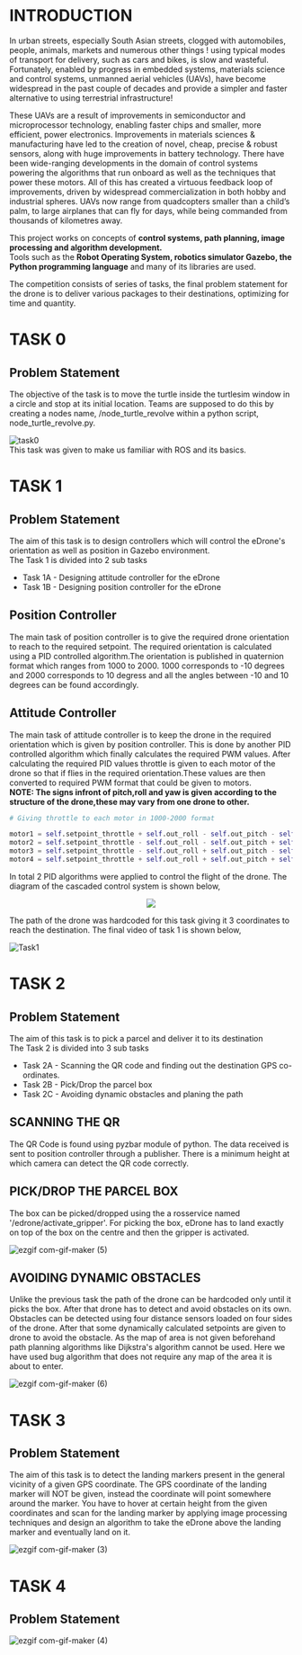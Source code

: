 # INTRODUCTION
In urban streets, especially South Asian streets, clogged with automobiles, people, animals, markets and numerous other things ! using typical modes of transport for delivery, such as cars and bikes, is slow and wasteful. Fortunately, enabled by progress in embedded systems, materials science and control systems, unmanned aerial vehicles (UAVs), have become widespread in the past couple of decades and provide a simpler and faster alternative to using terrestrial infrastructure!<br>

These UAVs are a result of improvements in semiconductor and microprocessor technology, enabling faster chips and smaller, more efficient, power electronics. Improvements in materials sciences & manufacturing have led to the creation of novel, cheap, precise & robust sensors, along with huge improvements in battery technology. There have been wide-ranging developments in the domain of control systems powering the algorithms that run onboard as well as the techniques that power these motors. All of this has created a virtuous feedback loop of improvements, driven by widespread commercialization in both hobby and industrial spheres. UAVs now range from quadcopters smaller than a child’s palm, to large airplanes that can fly for days, while being commanded from thousands of kilometres away.<br>

This project works on concepts of <b>control systems, path planning, image processing and algorithm development.</b><br>
Tools such as the <b>Robot Operating System, robotics simulator Gazebo, the Python programming language</b> and many of its libraries are used.<br>

The competition consists of series of tasks, the final problem statement for the drone is to deliver various packages to their destinations, optimizing for time and quantity.<br>

# TASK 0
## Problem Statement
The objective of the task is to move the turtle inside the turtlesim window in a circle and stop at its initial location.
Teams are supposed to do this by creating a nodes name, /node_turtle_revolve within a python script, node_turtle_revolve.py.<br>

![task0](https://github.com/AshishChouhan85/VITARANA-DRONE/blob/main/vitarana_drone/scripts/Task_0_VD_0614/VD_0614.png)<br>
This task was given to make us familiar with ROS and its basics.<br>

# TASK 1
## Problem Statement
The aim of this task is to design controllers which will control the eDrone's orientation as well as position in Gazebo environment.<br>
The Task 1 is divided into 2 sub tasks<br>
- Task 1A - Designing attitude controller for the eDrone<br>
- Task 1B - Designing position controller for the eDrone<br>

## Position Controller
The main task of position controller is to give the required drone orientation to reach to the required setpoint. The required orientation is calculated using a PID controlled algorithm.The orientation is published in quaternion format which ranges from 1000 to 2000. 1000 corresponds to -10 degrees and 2000 corresponds to 10 degress and all the angles between -10 and 10 degrees can be found accordingly.



## Attitude Controller
The main task of attitude controller is to keep the drone in the required orientation which is given by position controller. This is done by another PID controlled algorithm which finally calculates the required PWM values. After calculating the required PID values throttle is given to each motor of the drone so that if flies in the required orientation.These values are then converted to required PWM format that could be given to motors.<br>
<b>NOTE: The signs infront of pitch,roll and yaw is given according to the structure of the drone,these may vary from one drone to other.</b>

```python
# Giving throttle to each motor in 1000-2000 format

motor1 = self.setpoint_throttle + self.out_roll - self.out_pitch - self.out_yaw
motor2 = self.setpoint_throttle - self.out_roll - self.out_pitch + self.out_yaw
motor3 = self.setpoint_throttle - self.out_roll + self.out_pitch - self.out_yaw
motor4 = self.setpoint_throttle + self.out_roll + self.out_pitch + self.out_yaw

```
In total 2 PID algorithms were applied to control the flight of the drone. The diagram of the cascaded control system is shown below,
<p align="center">
<img src="https://github.com/AshishChouhan85/VITARANA-DRONE/blob/main/Images/Cascaded%20Control%20System.png">
</p>

The path of the drone was hardcoded for this task giving it 3 coordinates to reach the destination. The final video of task 1 is shown below,<br>

![Task1](https://user-images.githubusercontent.com/60431758/112194024-7983d800-8c2e-11eb-95e3-cb833fc3441a.gif)<br>

# TASK 2
## Problem Statement
The aim of this task is to pick a parcel and deliver it to its destination<br>
The Task 2 is divided into 3 sub tasks<br>
- Task 2A - Scanning the QR code and finding out the destination GPS co-ordinates.
- Task 2B - Pick/Drop the parcel box
- Task 2C - Avoiding dynamic obstacles and planing the path

## SCANNING THE QR
The QR Code is found using pyzbar module of python. The data received is sent to position controller through a publisher. There is a minimum height at which camera can detect the QR code correctly.

## PICK/DROP THE PARCEL BOX
The box can be picked/dropped using the a rosservice named '/edrone/activate_gripper'. For picking the box, eDrone has to land exactly on top of the box on the centre and then the gripper is activated.

![ezgif com-gif-maker (5)](https://user-images.githubusercontent.com/60431758/112269429-5e50b100-8c9e-11eb-87e1-e4b40600aa2a.gif)

## AVOIDING DYNAMIC OBSTACLES
Unlike the previous task the path of the drone can be hardcoded only until it picks the box. After that drone has to detect and avoid obstacles on its own. Obstacles can be detected using four distance sensors loaded on four sides of the drone. After that some dynamically calculated setpoints are given to drone to avoid the obstacle. As the map of area is not given beforehand path planning algorithms like Dijkstra's algorithm cannot be used. Here we have used bug algorithm that does not require any map of the area it is about to enter.

![ezgif com-gif-maker (6)](https://user-images.githubusercontent.com/60431758/112269464-690b4600-8c9e-11eb-9037-5a340d751bb4.gif)

# TASK 3
## Problem Statement
The aim of this task is to detect the landing markers present in the general vicinity of a given GPS coordinate. The GPS coordinate of the landing marker will NOT be given, instead the coordinate will point somewhere around the marker. You have to hover at certain height from the given coordinates and scan for the landing marker by applying image processing techniques and design an algorithm to take the eDrone above the landing marker and eventually land on it.

![ezgif com-gif-maker (3)](https://user-images.githubusercontent.com/60431758/112222968-430a8500-8c4f-11eb-9242-25e480978fff.gif)

# TASK 4
## Problem Statement


![ezgif com-gif-maker (4)](https://user-images.githubusercontent.com/60431758/112224232-050e6080-8c51-11eb-9005-a56edd9668a2.gif)



